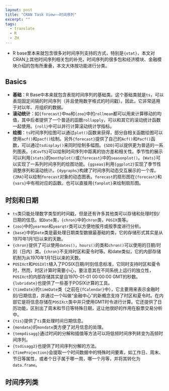 ```yaml
---
layout: post
title: "CRAN Task View——时间序列"
excerpt: ""
tags:
  - translate
  - R
  - ZH
---
```


- R base里本来就包含很多对时间序列支持的方式，特别是`{stat}`，本文对CRAN上其他时间序列相关包的补充，时间序列的很多包和经济模块、金融模块介绍的包有所重叠，本文大体按功能进行分类。

## Basics
- **基础**：R Base中本来就包含表现时间序列的基础类。这个基础类就是`ts`，可以表现固定间隔的时间序列（并且使用数字格式的时间戳）。因此，它非常适用于对以年、月组织的数据。
- **滚动统计**：如`{forecast}`中`ma`和`{zoo}`中的`rollmean`都可以用来计算移动的均值，其中后者提供了一个普适的函数`rollapply`，可以和其它的滚动统计函数一起使用。`{roll}`中可以并行计算滚动统计学指标。
- **绘图**：`ts`时间序列绘图可以通过`plot()`函数来获得，部分自相关函数绘图可以使用`acf()`和`pacf()`绘制。另外`{forecast}`提供了自己的`Acf()`和`Pacf()`函数，可以通过`tsdisplay()`来同时绘制多幅图。`{SDD}`可以提供更为普适的一系列图表。`{dCovTS}`可以绘制时间序列中距离的协方差和相关性。季节性的展示可以利用`{stats}`的`monthplot()`或`{forecast}`中的`seasonplot()`。`{Wats}`可以实现了一系列时间序列的绘图功能。`{ggseas}`利用`{ggplot2}`实现了季节性调整序列和滚动统计。`{dygraphs}`构建了时间序列动态交互展示的一个库。`{ZRA}`可以绘制`forecast`对象的动态图表。`forecast`的扇形图在`{forecast}`和`{vars}`中有相对应的函数。也可以直接用`{fanplot}`来绘制扇形图。

## 时刻和日期
- `ts`类只能处理数字类型的时间戳，但是还有许多其他类可以存储和处理时刻/日期的信息。如`Date`类，`{chron}`中的`chron`类，`POSIX`类等。
- `{zoo}`中的`yearmon`和`yearqtr`类可以方便地按月或按季度进行分析。
- `{base}`中的`Date`类是最处理日期类型数据最基础的类，它的存储形式其实是从1970年1月1日以来的天数。
- `{chron}`提供了可以使用`dates()`，`hours()`的类和`chron()`可以使用的日期/时刻（日内）类。`{chron}`不支持时区和夏令时等。和date类似，它的内部存储机制为从1970年1月1日以来的天数。
- `POSIXct`和`POSIXlt`植入了POSIX日期/时刻信息标准，它同时支持时区和夏令时，然而，时区计算时需要小心，要注意其在不同系统上运行的独立性，`POSIXct`的内部存储其实是自1970-01-01 00:00:00 GMT的秒数。`{lubridate}`也提供了一些基于POSIX计算的工具。
- `{timeDate}`的`timeDate`类（之前在`{fCalendar}`中），它主要用来表示金融时刻/日期信息，并通过一个叫做“金融中心”的新概念支持了时区和夏令时。在内部它是将信息存储在`POSIXct`类中并只使用GMT时令进行计算。它还提供了日历功能，区别出了周末和节日等特殊日期，这让他很好的作用在股票交易分析中。
- `{tis}`提供了`ti`类处理时间日期信息。
- `{mondate}`的`mondate`类方便了对月信息的处理。
- `{tempdisagg}`通过时间的分解和插值等方法可以将低频时间序列转变为高频时间序列。
- `{tsdisagg2}`也提供了时间序列分解的方法。
- `{TimeProjection}`会提取一个时间数据中的特殊时间要素，如工作日、周末、节日等属性，或者个日子属于哪一周，哪一个月等，并将其转化为`data.frame`。

## 时间序列类
